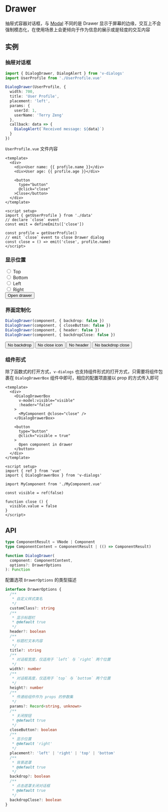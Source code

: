 # Drawer

抽屉式容器对话框，与 [Modal](./modal) 不同的是 Drawer 显示于屏幕的边缘，交互上不会强制模态化，在使用场景上会更倾向于作为信息的展示或是轻度的交互内容

## 实例

### 抽屉对话框

```ts
import { DialogDrawer, DialogAlert } from 'v-dialogs'
import UserProfile from './UserProfile.vue'

DialogDrawer(UserProfile, {
  width: 700,
  title: 'User Profile',
  placement: 'left',
  params: {
    userId: 1,
    userName: 'Terry Zeng'
  },
  callback: data => {
    DialogAlert(`Received message: ${data}`)
  }
})
```

`UserProfile.vue` 文件内容

```vue
<template>
  <div>
    <div>User name: {{ profile.name }}</div>
    <div>User age: {{ profile.age }}</div>

    <button
      type="button"
      @click="close"
    >Close</button>
  </div>
</template>

<script setup>
import { getUserProfile } from './data'
// declare `close` event
const emit = defineEmits(['close'])

const profile = getUserProfile()
// emit `close` event to close Drawer dialog
const close = () => emit('close', profile.name)
</script>
```

### 显示位置

<div class="my-3">
  <div class="form-check form-check-inline">
    <input
      class="form-check-input"
      type="radio"
      id="drawer-top"
      value="top"
      v-model="placement"
    >
    <label
      class="form-check-label"
      for="drawer-top"
    >Top</label>
  </div>
  <div class="form-check form-check-inline">
    <input
      class="form-check-input"
      type="radio"
      id="drawer-bottom"
      value="bottom"
      v-model="placement"
    >
    <label
      class="form-check-label"
      for="drawer-bottom"
    >Bottom</label>
  </div>
  <div class="form-check form-check-inline">
    <input
      class="form-check-input"
      type="radio"
      id="drawer-left"
      value="left"
      v-model="placement"
    >
    <label
      class="form-check-label"
      for="drawer-left"
    >Left</label>
  </div>
  <div class="form-check form-check-inline">
    <input
      class="form-check-input"
      type="radio"
      id="drawer-right"
      value="right"
      v-model="placement"
    >
    <label
      class="form-check-label"
      for="drawer-right"
    >Right</label>
  </div>
</div>
<div>
  <button
    type="button"
    class="btn btn-dark"
    @click="openDrawer({ placement, header: false })"
  >Open drawer</button>
</div>

### 界面定制化

```ts
DialogDrawer(component, { backdrop: false })
DialogDrawer(component, { closeButton: false })
DialogDrawer(component, { header: false })
DialogDrawer(component, { backdropClose: false })
```

<div class="my-3">
  <button
    type="button"
    class="btn btn-dark me-2"
    @click="openDrawer({ backdrop: false })"
  >No backdrop</button>
  <button
    type="button"
    class="btn btn-dark me-2"
    @click="openDrawer({ closeButton: false })"
  >No close icon</button>
  <button
    type="button"
    class="btn btn-dark me-2"
    @click="openDrawer({ header: false })"
  >No header</button>
  <button
    type="button"
    class="btn btn-dark"
    @click="openDrawer({ backdropClose: false })"
  >No backdrop close</button>
</div>

### 组件形式

除了函数式的打开方式，`v-dialogs` 也支持组件形式的打开方式，只需要将组件包裹在 `DialogDrawerBox` 组件中即可，相应的配置项直接以 prop 的方式传入即可

```vue
<template>
  <div>
    <DialogDrawerBox
      v-model:visible="visible"
      :header="false"
    >
      <MyComponent @close="close" />
    </DialogDrawerBox>

    <button
      type="button"
      @click="visible = true"
    >
      Open component in drawer
    </button>
  </div>
</template>

<script setup>
import { ref } from 'vue'
import { DialogDrawerBox } from 'v-dialogs'

import MyComponent from './MyComponent.vue'

const visible = ref(false)

function close () {
  visible.value = false
}
</script>
```

<script setup>
import { useDrawerExamples } from '@/script/dialog/drawer'

const {
  placement,
  openDrawer
} = useDrawerExamples()
</script>

## API

```ts
type ComponentResult = VNode | Component
type ComponentContent = ComponentResult | (() => ComponentResult)

function DialogDrawer(
  component: ComponentContent,
  options?: DrawerOptions
): Function
```

配置选项 `DrawerOptions` 的类型描述

```ts
interface DrawerOptions {
  /**
   * 自定义样式类名
   */
  customClass?: string
  /**
   * 显示标题栏
   * @default true
   */
  header?: boolean
  /**
   * 标题栏文本内容
   */
  title?: string
  /**
   * 对话框宽度，仅适用于 `left` 与 `right` 两个位置
   */
  width?: number
  /**
   * 对话框高度，仅适用于 `top` 与 `bottom` 两个位置
   */
  height?: number
  /** 
   * 传递给组件作为 props 的参数集
   */
  params?: Record<string, unknown>
  /**
   * 关闭按钮
   * @default true
   */
  closeButton?: boolean
  /**
   * 显示位置
   * @default 'right'
   */
  placement?: 'left' | 'right' | 'top' | 'bottom'
  /**
   * 背景遮罩
   * @default true
   */
  backdrop?: boolean
  /**
   * 点击遮罩关闭对话框
   * @default true
   */
  backdropClose?: boolean
}
```
